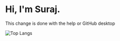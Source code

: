 # Hi, I'm Suraj.

This change is done with the help or GitHub desktop

![Top Langs](https://github-readme-stats.vercel.app/api/top-langs/?username=surajb1515&theme=tokyonight)
